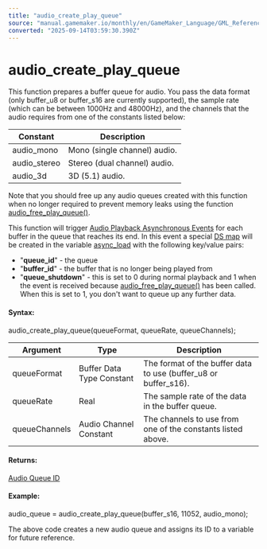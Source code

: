 ```yaml
---
title: "audio_create_play_queue"
source: "manual.gamemaker.io/monthly/en/GameMaker_Language/GML_Reference/Asset_Management/Audio/Audio_Buffers/audio_create_play_queue.htm"
converted: "2025-09-14T03:59:30.390Z"
---
```


# audio\_create\_play\_queue

This function prepares a buffer queue for audio. You pass the data format (only buffer\_u8 or buffer\_s16 are currently supported), the sample rate (which can be between 1000Hz and 48000Hz), and the channels that the audio requires from one of the constants listed below:

| Constant | Description |
| --- | --- |
| audio_mono | Mono (single channel) audio. |
| audio_stereo | Stereo (dual channel) audio. |
| audio_3d | 3D (5.1) audio. |

Note that you should free up any audio queues created with this function when no longer required to prevent memory leaks using the function [audio\_free\_play\_queue()](audio_free_play_queue.md).

This function will trigger [Audio Playback Asynchronous Events](../../../../../The_Asset_Editors/Object_Properties/Async_Events/Audio_Playback.md) for each buffer in the queue that reaches its end. In this event a special [DS map](../../../Data_Structures/DS_Maps/DS_Maps.md) will be created in the variable [async\_load](../../../../GML_Overview/Variables/Builtin_Global_Variables/async_load.md) with the following key/value pairs:

-   "**queue\_id**" - the queue
-   "**buffer\_id**" - the buffer that is no longer being played from
-   "**queue\_shutdown**" - this is set to 0 during normal playback and 1 when the event is received because [audio\_free\_play\_queue()](audio_free_play_queue.md) has been called. When this is set to 1, you don't want to queue up any further data.

#### Syntax:

audio\_create\_play\_queue(queueFormat, queueRate, queueChannels);

| Argument | Type | Description |
| --- | --- | --- |
| queueFormat | Buffer Data Type Constant | The format of the buffer data to use (buffer_u8 or buffer_s16). |
| queueRate | Real | The sample rate of the data in the buffer queue. |
| queueChannels | Audio Channel Constant | The channels to use from one of the constants listed above. |

#### Returns:

[Audio Queue ID](audio_create_play_queue.md)

#### Example:

audio\_queue = audio\_create\_play\_queue(buffer\_s16, 11052, audio\_mono);

The above code creates a new audio queue and assigns its ID to a variable for future reference.
